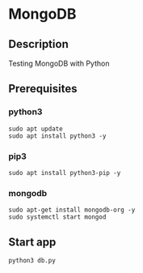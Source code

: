 # MongoDB

## Description

Testing MongoDB with Python

## Prerequisites

### python3

```
sudo apt update
sudo apt install python3 -y
```

### pip3

```
sudo apt install python3-pip -y
```

### mongodb

```
sudo apt-get install mongodb-org -y
sudo systemctl start mongod
```

## Start app

```
python3 db.py
``` 
